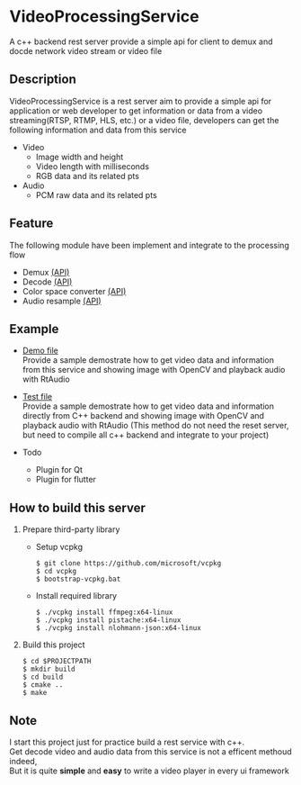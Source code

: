# VideoProcessingService
A c++ backend rest server provide a simple api for client to demux and docde network video stream or video file 

## Description
VideoProcessingService is a rest server aim to provide a simple api for application or web developer to get information or data from a video streaming(RTSP, RTMP, HLS, etc.) or a video file, developers can get the following information and data from this service
- Video 
    - Image width and height
    - Video length with milliseconds
    - RGB data and its related pts
- Audio
    - PCM raw data and its related pts

## Feature
The following module have been implement and integrate to the processing flow
- Demux [(API)](src/Demuxer/demuxerabstract.h)
- Decode [(API)](src/Decoder/decoderabstract.h)
- Color space converter [(API)](src/YUV2RGB/colorspaceconverterabstract.h)
- Audio resample [(API)](src/Resampler/resamplerabstract.h)


## Example
- [Demo file](example/restservertest.cpp)  
Provide a sample demostrate how to get video data and information from this service and showing image with OpenCV and playback audio with RtAudio

- [Test file](test/cppbackendtest.cpp)  
Provide a sample demostrate how to get video data and information directly from C++ backend and showing image with OpenCV and playback audio with RtAudio (This method do not need the reset server, but need to compile all c++ backend and integrate to your project)

- Todo
    - Plugin for Qt
    - Plugin for flutter

## How to build this server
1. Prepare third-party library
    - Setup vcpkg
      ```
      $ git clone https://github.com/microsoft/vcpkg
      $ cd vcpkg
      $ bootstrap-vcpkg.bat
      ```
    - Install required library
      ```
      $ ./vcpkg install ffmpeg:x64-linux
      $ ./vcpkg install pistache:x64-linux
      $ ./vcpkg install nlohmann-json:x64-linux
      ```

2. Build this project
    ```
    $ cd $PROJECTPATH
    $ mkdir build
    $ cd build
    $ cmake ..
    $ make
    ```

## Note
I start this project just for practice build a rest service with c++.  
Get decode video and audio data from this service is not a efficent methoud indeed,  
But it is quite **simple** and **easy** to write a video player in every ui framework
